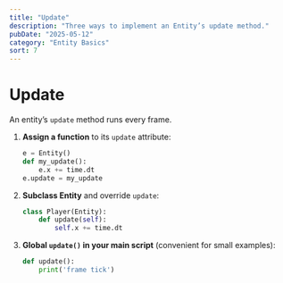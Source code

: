 ```yaml
---
title: "Update"
description: "Three ways to implement an Entity’s update method."
pubDate: "2025-05-12"
category: "Entity Basics"
sort: 7
---
```


# Update

An entity’s `update` method runs every frame.

1. **Assign a function** to its `update` attribute:

    ```python
    e = Entity()
    def my_update():
        e.x += time.dt
    e.update = my_update
    ```

2. **Subclass Entity** and override `update`:

    ```python
    class Player(Entity):
        def update(self):
            self.x += time.dt
    ```

3. **Global `update()` in your main script** (convenient for small examples):

    ```python
    def update():
        print('frame tick')
    ```
